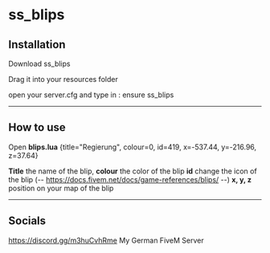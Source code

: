 # ss_blips

## Installation
Download ss_blips

Drag it into your resources folder

open your server.cfg and type in : ensure ss_blips

------------------------------------------------

## How to use

Open **blips.lua** 
{title="Regierung", colour=0, id=419, x=-537.44, y=-216.96, z=37.64} 

**Title** the name of the blip,
**colour** the color of the blip
**id** change the icon of the blip (-- https://docs.fivem.net/docs/game-references/blips/ --)
**x, y, z** position on your map of the blip

------------------------------------------------

## Socials
https://discord.gg/m3huCvhRme My German FiveM Server

